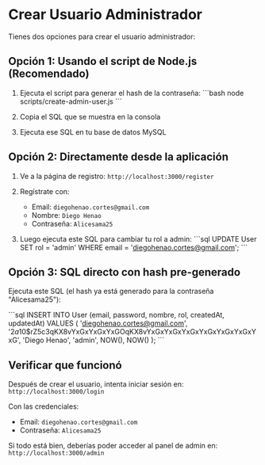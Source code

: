 # Crear Usuario Administrador

Tienes dos opciones para crear el usuario administrador:

## Opción 1: Usando el script de Node.js (Recomendado)

1. Ejecuta el script para generar el hash de la contraseña:
\`\`\`bash
node scripts/create-admin-user.js
\`\`\`

2. Copia el SQL que se muestra en la consola

3. Ejecuta ese SQL en tu base de datos MySQL

## Opción 2: Directamente desde la aplicación

1. Ve a la página de registro: `http://localhost:3000/register`

2. Regístrate con:
   - Email: `diegohenao.cortes@gmail.com`
   - Nombre: `Diego Henao`
   - Contraseña: `Alicesama25`

3. Luego ejecuta este SQL para cambiar tu rol a admin:
\`\`\`sql
UPDATE User 
SET rol = 'admin' 
WHERE email = 'diegohenao.cortes@gmail.com';
\`\`\`

## Opción 3: SQL directo con hash pre-generado

Ejecuta este SQL (el hash ya está generado para la contraseña "Alicesama25"):

\`\`\`sql
INSERT INTO User (email, password, nombre, rol, createdAt, updatedAt) 
VALUES (
  'diegohenao.cortes@gmail.com', 
  '$2a$10$rZ5c3qKX8vYxGxYxGxYxGOqKX8vYxGxYxGxYxGxYxGxYxGxYxGxYxG',
  'Diego Henao', 
  'admin', 
  NOW(), 
  NOW()
);
\`\`\`

## Verificar que funcionó

Después de crear el usuario, intenta iniciar sesión en:
`http://localhost:3000/login`

Con las credenciales:
- Email: `diegohenao.cortes@gmail.com`
- Contraseña: `Alicesama25`

Si todo está bien, deberías poder acceder al panel de admin en:
`http://localhost:3000/admin`
